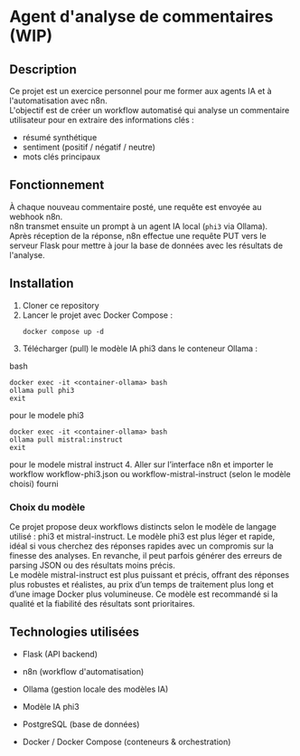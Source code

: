 # Agent d'analyse de commentaires (WIP)

## Description

Ce projet est un exercice personnel pour me former aux agents IA et à l'automatisation avec n8n.  
L'objectif est de créer un workflow automatisé qui analyse un commentaire utilisateur pour en extraire des informations clés :  
- résumé synthétique  
- sentiment (positif / négatif / neutre)  
- mots clés principaux  

## Fonctionnement

À chaque nouveau commentaire posté, une requête est envoyée au webhook n8n.  
n8n transmet ensuite un prompt à un agent IA local (`phi3` via Ollama).  
Après réception de la réponse, n8n effectue une requête PUT vers le serveur Flask pour mettre à jour la base de données avec les résultats de l'analyse.

## Installation

1. Cloner ce repository  
2. Lancer le projet avec Docker Compose :  
   ```
   docker compose up -d
   ```
3. Télécharger (pull) le modèle IA phi3 dans le conteneur Ollama :

bash
```
docker exec -it <container-ollama> bash
ollama pull phi3
exit
```

pour le modele phi3
```
docker exec -it <container-ollama> bash
ollama pull mistral:instruct
exit
```
pour le modele mistral instruct
4. Aller sur l’interface n8n et importer le workflow workflow-phi3.json ou workflow-mistral-instruct (selon le modèle choisi) fourni <br>
### Choix du modèle
Ce projet propose deux workflows distincts selon le modèle de langage utilisé : phi3 et mistral-instruct.
Le modèle phi3 est plus léger et rapide, idéal si vous cherchez des réponses rapides avec un compromis sur la finesse des analyses. En revanche, il peut parfois générer des erreurs de parsing JSON ou des résultats moins précis.<br>
Le modèle mistral-instruct est plus puissant et précis, offrant des réponses plus robustes et réalistes, au prix d’un temps de traitement plus long et d’une image Docker plus volumineuse. Ce modèle est recommandé si la qualité et la fiabilité des résultats sont prioritaires.<br>

## Technologies utilisées
- Flask (API backend)

- n8n (workflow d'automatisation)

- Ollama (gestion locale des modèles IA)

- Modèle IA phi3

- PostgreSQL (base de données)

- Docker / Docker Compose (conteneurs & orchestration)